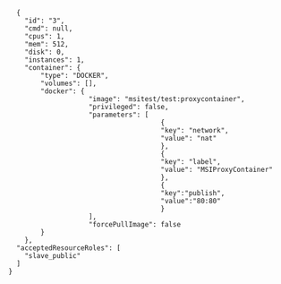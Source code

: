      { 
        "id": "3", 
        "cmd": null, 
        "cpus": 1, 
        "mem": 512, 
        "disk": 0, 
        "instances": 1, 
        "container": { 
            "type": "DOCKER", 
            "volumes": [], 
            "docker": { 
                        "image": "msitest/test:proxycontainer", 
                        "privileged": false, 
                        "parameters": [ 
                                          { 
                                          "key": "network", 
                                          "value": "nat" 
                                          },
                                          {
                                          "key": "label",
                                          "value": "MSIProxyContainer"
                                          },
                                          { 
                                          "key":"publish", 
                                          "value":"80:80" 
                                          }
                        ],
                        "forcePullImage": false
            }
        },
      "acceptedResourceRoles": [
        "slave_public"
      ]
    } 
